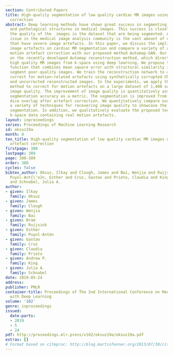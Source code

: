 ```yaml
---
section: Contributed Papers
title: High-quality segmentation of low quality cardiac MR images using k-space artefact
  correction
abstract: Deep learning methods have shown great success in segmenting the anatomical
  and pathological structures in medical images. This success is closely bounded with
  the quality of the  images in the dataset that are being segmented. A commonly overlooked
  issue in the medical image analysis community is the vast amount of clinical images
  that have severe image artefacts. In this paper, we discuss the implications of
  image artefacts on cardiac MR segmentation and compare a variety of approaches for
  motion artefact correction with our proposed method Automap-GAN. Our method is based
  on the recently developed Automap reconstruction method, which directly reconstructs
  high quality MR images from k-space using deep learning. We propose to use a loss
  function that combines mean square error with structural similarity index to robustly
  segment poor-quality images. We train the reconstruction network to automatically
  correct for motion-related artefacts using synthetically corrupted CMR k-space data
  and uncorrected reconstructed images. In the experiments, we apply the proposed
  method to correct for motion artefacts on a large dataset of 1,400 subjects to improve
  image quality. The improvement of image quality is quantitatively assessed using
  segmentation accuracy as a metric. The segmentation is improved from 0.63 to 0.72
  dice overlap after artefact correction. We quantitatively compare our method with
  a variety of techniques for recovering image quality to showcase the influence on
  segmentation. In addition, we qualitatively evaluate the proposed technique using
  k-space data containing real motion artefacts.
layout: inproceedings
series: Proceedings of Machine Learning Research
id: oksuz19a
month: 0
tex_title: High-quality segmentation of low quality cardiac MR images using k-space
  artefact correction
firstpage: 380
lastpage: 389
page: 380-389
order: 380
cycles: false
bibtex_author: Oksuz, Ilkay and Clough, James and Bai, Wenjia and Ruijsink, Bram and
  Puyol-Ant{\'o}n, Esther and Cruz, Gastao and Prieto, Claudia and King, Andrew P.
  and Schnabel, Julia A.
author:
- given: Ilkay
  family: Oksuz
- given: James
  family: Clough
- given: Wenjia
  family: Bai
- given: Bram
  family: Ruijsink
- given: Esther
  family: Puyol-Antón
- given: Gastao
  family: Cruz
- given: Claudia
  family: Prieto
- given: Andrew P.
  family: King
- given: Julia A.
  family: Schnabel
date: 2019-05-24
address: 
publisher: PMLR
container-title: Proceedings of The 2nd International Conference on Medical Imaging
  with Deep Learning
volume: '102'
genre: inproceedings
issued:
  date-parts:
  - 2019
  - 5
  - 24
pdf: http://proceedings.mlr.press/v102/oksuz19a/oksuz19a.pdf
extras: []
# Format based on citeproc: http://blog.martinfenner.org/2013/07/30/citeproc-yaml-for-bibliographies/
---
```


